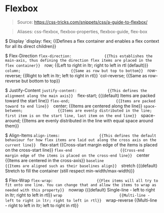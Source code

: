 # Flexbox

> Source: https://css-tricks.com/snippets/css/a-guide-to-flexbox/

> Aliases: css-flexbox, flexbox-properties, flexbox-guide, flex-box

$ Display
    `display: flex;                {{Defines a flex container and enables a flex context for all its direct children}} 

$ Flex-Direction
    `flex-direction:               {{This establishes the main-axis, thus defining the direction flex items are placed in the flex container}} 
    `row;                          {{Left to right in ltr; right to left in rtl (default)}} 
    `column;                       {{Same as row but top to bottom}} 
    `row-reverse;                  {{Right to left in ltr; left to right in rtl}} 
    `col-reverse;                  {{Same as row-reverse but bottom to top}} 

$ Justify-Content
    `justify-content:              {{This defines the alignment along the main axis}} 
    `flex-start;                   {{(default) Items are packed toward the start line}} 
    `flex-end;                     {{Items are packed toward to end line}} 
    `center;                       {{Items are centered along the line}} 
    `space-between;                {{Items are evenly distributed in the line; first item is on the start line, last item on the end line}} 
    `space-around;                 {{Items are evenly distributed in the line with equal space around them}} 

$ Align-Items
    `align-items:                  {{This defines the default behaviour for how flex items are laid out along the cross axis on the current line}} 
    `flex-start                    {{Cross-start margin edge of the items is placed on the cross-start line}} 
    `flex-end                      {{Cross-end margin edge of the items is placed on the cross-end line}} 
    `center                        {{Items are centered in the cross-axis}} 
    `baseline                      {{Items are aligned such as their baselines align}} 
    `stretch                       {{(default) Stretch to fill the container (still respect min-width/max-width)}} 

$ Flex-Wrap
    `flex-wrap:                    {{Flex items will all try to fit onto one line. You can change that and allow the items to wrap as needed with this property}} 
    `nowrap                        {{(default) Single-line - left to right in ltr; right to left in rtl}} 
    `wrap                          {{Multi-line - left to right in ltr; right to left in rtl}} 
    `wrap-reverse                  {{Multi-line - right to left in ltr; left to right in rtl}} 

